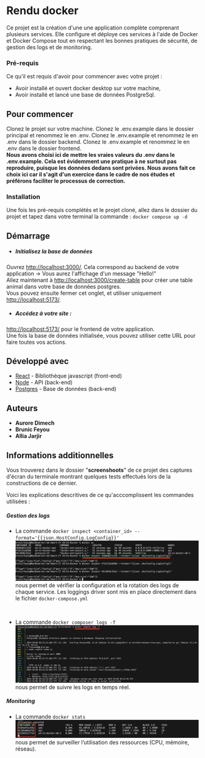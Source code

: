 # Rendu docker 
Ce projet est la création d'une une application complète
comprenant plusieurs services. Elle configure et
déploye ces services à l'aide de Docker et Docker Compose tout en
respectant les bonnes pratiques de sécurité, de gestion des logs et de
monitoring.

### Pré-requis

Ce qu'il est requis d'avoir pour commencer avec votre projet :

- Avoir installé et ouvert docker desktop sur votre machine,
- Avoir installé et lancé une base de données PostgreSql.

## Pour commencer

Clonez le projet sur votre machine.
Clonez le .env.example dans le dossier principal et renommez le en .env.
Clonez le .env.example et renommez le en .env dans le dossier backend.
Clonez le .env.example et renommez le en .env dans le dossier frontend.
<br/>
**Nous avons choisi ici de mettre les vraies valeurs du .env dans le .env.example. Cela est évidemment une pratique à ne surtout pas reproduire, puisque les données dedans sont privées. Nous avons fait ce choix ici car il s'agit d'un exercice dans le cadre de nos études et préférons faciliter le processus de correction.**

### Installation

Une fois les pré-requis complétés et le projet cloné, allez dans le dossier du projet et tapez dans votre terminal la commande : `docker compose up -d`
<br/>

## Démarrage

- ##### Initialisez la base de données
Ouvrez <http://localhost:3000/>. Cela correspond au backend de votre application -> Vous aurez l'affichage d'un message "Hello!"
<br/>
Allez maintenant à <http://localhost:3000/create-table> pour créer une table animal dans votre base de données postgres. <br />
Vous pouvez ensuite fermer cet onglet, et utiliser uniquement <http://localhost:5173/>.

- ##### Accédez à votre site : 
<http://localhost:5173/> pour le frontend de votre application.<br/>
Une fois la base de données initialisée, vous pouvez utiliser cette URL pour faire toutes vos actions.

## Développé avec

* [React](https://fr.react.dev/) - Bibliothèque javascript (front-end)
* [Node](https://nodejs.org/fr) - API (back-end)
* [Postgres](https://www.postgresql.org/) - Base de données (back-end)


## Auteurs

* **Aurore Dimech** 
* **Brunic Feyou**
* **Allia Jarjir**

## Informations additionnelles

Vous trouverez dans le dossier "**screenshoots**" de ce projet des captures d'écran du terminale montrant quelques tests effectués lors de la constructions de ce dernier. 

Voici les explications descritives de ce qu'acccomplissent les commandes utilisées : 

##### Gestion des logs  
- La commande `docker inspect <container_id> --format='{{json.HostConfig.LogConfig}}'`
![ vérifie la configuration et rotation des logs](./screenshoot/docker_log_redirections_rotatio.png "Inspection des logs") nous permet de vérifier la configuration et la rotation des logs de chaque service.
Les loggings driver sont mis en place directement dans le fichier `docker-compose.yml`
<br/>

- La commande `docker composer logs -f` ![ vérifie la configuration et rotation des logs](./screenshoot/docker_log_redirections_STR.png "Inspection des logs") nous permet de suivre les logs en temps réel. 

##### Monitoring 
-  La commande `docker stats`![ vérifie la configuration et rotation des logs](./screenshoot/monitoring_stats.png "Inspection des logs") nous permet de surveiller l’utilisation des ressources (CPU, mémoire, réseau).




